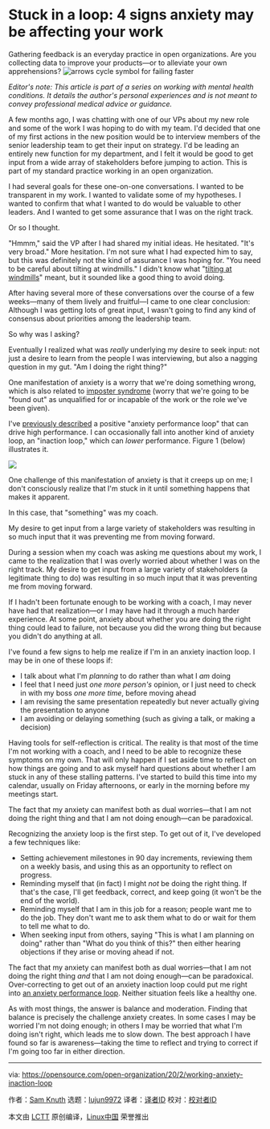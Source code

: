 [#]: collector: (lujun9972)
[#]: translator: ( )
[#]: reviewer: ( )
[#]: publisher: ( )
[#]: url: ( )
[#]: subject: (Stuck in a loop: 4 signs anxiety may be affecting your work)
[#]: via: (https://opensource.com/open-organization/20/2/working-anxiety-inaction-loop)
[#]: author: (Sam Knuth https://opensource.com/users/samfw)

Stuck in a loop: 4 signs anxiety may be affecting your work
======
Gathering feedback is an everyday practice in open organizations. Are
you collecting data to improve your products—or to alleviate your own
apprehensions?
![arrows cycle symbol for failing faster][1]

_Editor's note: This article is part of a series on working with mental health conditions. It details the author's personal experiences and is not meant to convey professional medical advice or guidance._

A few months ago, I was chatting with one of our VPs about my new role and some of the work I was hoping to do with my team. I'd decided that one of my first actions in the new position would be to interview members of the senior leadership team to get their input on strategy. I'd be leading an entirely new function for my department, and I felt it would be good to get input from a wide array of stakeholders before jumping to action. This is part of my standard practice working in an open organization.

I had several goals for these one-on-one conversations. I wanted to be transparent in my work. I wanted to validate some of my hypotheses. I wanted to confirm that what I wanted to do would be valuable to other leaders. And I wanted to get some assurance that I was on the right track.

Or so I thought.

"Hmmm," said the VP after I had shared my initial ideas. He hesitated. "It's very broad." More hesitation. I'm not sure what I had expected him to say, but this was definitely not the kind of assurance I was hoping for. "You need to be careful about tilting at windmills." I didn't know what "[tilting at windmills][2]" meant, but it sounded like a good thing to avoid doing.

After having several more of these conversations over the course of a few weeks—many of them lively and fruitful—I came to one clear conclusion: Although I was getting lots of great input, I wasn't going to find any kind of consensus about priorities among the leadership team.

So why was I asking?

Eventually I realized what was _really_ underlying my desire to seek input: not just a desire to learn from the people I was interviewing, but also a nagging question in my gut. "Am I doing the right thing?"

One manifestation of anxiety is a worry that we're doing something wrong, which is also related to [imposter syndrome][3] (worry that we're going to be "found out" as unqualified for or incapable of the work or the role we've been given).

I've [previously described][4] a positive "anxiety performance loop" that can drive high performance. I can occasionally fall into another kind of anxiety loop, an "inaction loop," which can _lower_ performance. Figure 1 (below) illustrates it.

![][5]

One challenge of this manifestation of anxiety is that it creeps up on me; I don't consciously realize that I'm stuck in it until something happens that makes it apparent.

In this case, that "something" was my coach.

My desire to get input from a large variety of stakeholders was resulting in so much input that it was preventing me from moving forward.

During a session when my coach was asking me questions about my work, I came to the realization that I was overly worried about whether I was on the right track. My desire to get input from a large variety of stakeholders (a legitimate thing to do) was resulting in so much input that it was preventing me from moving forward.

If I hadn't been fortunate enough to be working with a coach, I may never have had that realization—or I may have had it through a much harder experience. At some point, anxiety about whether you are doing the right thing could lead to failure, not because you did the wrong thing but because you didn't do anything at all.

I've found a few signs to help me realize if I'm in an anxiety inaction loop. I may be in one of these loops if:

  * I talk about what I'm _planning_ to do rather than what I _am_ doing
  * I feel that I need just _one more person's_ opinion, or I just need to check in with my boss _one more time_, before moving ahead
  * I am revising the same presentation repeatedly but never actually giving the presentation to anyone
  * I am avoiding or delaying something (such as giving a talk, or making a decision)



Having tools for self-reflection is critical. The reality is that most of the time I'm not working with a coach, and I need to be able to recognize these symptoms on my own. That will only happen if I set aside time to reflect on how things are going and to ask myself hard questions about whether I am stuck in any of these stalling patterns. I've started to build this time into my calendar, usually on Friday afternoons, or early in the morning before my meetings start.

The fact that my anxiety can manifest both as dual worries—that I am not doing the right thing and that I am not doing enough—can be paradoxical.

Recognizing the anxiety loop is the first step. To get out of it, I've developed a few techniques like:

  * Setting achievement milestones in 90 day increments, reviewing them on a weekly basis, and using this as an opportunity to reflect on progress.
  * Reminding myself that (in fact) I might _not_ be doing the right thing. If that's the case, I'll get feedback, correct, and keep going (it won't be the end of the world).
  * Reminding myself that I am in this job for a reason; people want me to do the job. They don't want me to ask them what to do or wait for them to tell me what to do.
  * When seeking input from others, saying "This is what I am planning on doing" rather than "What do you think of this?" then either hearing objections if they arise or moving ahead if not.



The fact that my anxiety can manifest both as dual worries—that I am not doing the right thing _and_ that I am not doing enough—can be paradoxical. Over-correcting to get out of an anxiety inaction loop could put me right into [an anxiety performance loop][4]. Neither situation feels like a healthy one.

As with most things, the answer is balance and moderation. Finding that balance is precisely the challenge anxiety creates. In some cases I may be worried I'm not doing enough; in others I may be worried that what I'm doing isn't right, which leads me to slow down. The best approach I have found so far is awareness—taking the time to reflect and trying to correct if I'm going too far in either direction.

--------------------------------------------------------------------------------

via: https://opensource.com/open-organization/20/2/working-anxiety-inaction-loop

作者：[Sam Knuth][a]
选题：[lujun9972][b]
译者：[译者ID](https://github.com/译者ID)
校对：[校对者ID](https://github.com/校对者ID)

本文由 [LCTT](https://github.com/LCTT/TranslateProject) 原创编译，[Linux中国](https://linux.cn/) 荣誉推出

[a]: https://opensource.com/users/samfw
[b]: https://github.com/lujun9972
[1]: https://opensource.com/sites/default/files/styles/image-full-size/public/lead-images/fail_progress_cycle_momentum_arrow.png?itok=q-ZFa_Eh (arrows cycle symbol for failing faster)
[2]: https://en.wikipedia.org/wiki/Don_Quixote#Tilting_at_windmills
[3]: https://en.m.wikipedia.org/wiki/Impostor_syndrome
[4]: https://opensource.com/open-organization/20/1/leading-openly-anxiety
[5]: https://opensource.com/sites/default/files/images/open-org/loop_2.png
